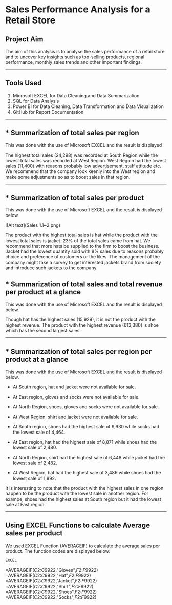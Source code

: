 # Sales Performance Analysis for a Retail Store

## Project Aim

The aim of this analysis is to  analyse the sales performance of a retail store and to uncover key insights such as top-selling products, regional performance, monthly sales trends and other important findings. 

-----------

## Tools Used
1. Microsoft EXCEL for Data Cleaning and Data Summarization
2. SQL for Data Analysis
3. Power BI for Data Cleaning, Data Transformation and Data Visualization
4. GitHub for Report Documentation
----------

## * Summarization of total sales per region
This was done with the use of Microsoft EXCEL and the result is displayed 

The highest total sales (24,298) was recorded at South Region while the lowest total sales was recorded at West Region. West Region had the lowest sales (11,400) with reasons probably low advertisement, staff attitude etc.
We recommend that the company look keenly into the West region and make some adjustments so as to boost sales in that region.

-----------
## * Summarization of total sales per product
This was done with the use of Microsoft EXCEL and the result is displayed below

![Alt text](Sales 1.1~2.png)

The product with the highest total sales is hat while the product with the lowest total sales is jacket. 23% of the total sales came from hat.
We recommend that more hats be supplied to the firm to boost the business.
Jacket had the lowest quantity sold with 8% sales due to reasons probably choice and preference of customers or the likes.
The management of the company might take a survey to get interested jackets brand from society and introduce such jackets to the company.


## * Summarization of total sales and total revenue per product at a glance
This was done with the use of Microsoft EXCEL and the result is displayed below.



Though hat has the highest sales (15,929), it is not the product with the highest revenue. 
The product with the highest revenue (613,380) is shoe which has the second largest sales. 

--------

## * Summarization of total sales per region per product at a glance
This was done with the use of Microsoft EXCEL and the result is displayed below.




- At South region, hat and jacket were not available for sale.
- At East region, gloves and socks were not available for sale.
- At North Region, shoes, gloves and socks were not available for sale.
- At West Region, shirt and jacket were not available for sale.

- At South region, shoes had the highest sale of 9,930 while socks had the lowest sale of 4,464.
- At East region, hat had the highest sale of 8,871 while shoes had the lowest sale of 2,480.
- At North Region, shirt had the highest sale of 6,448 while jacket  had the lowest sale of 2,482.
- At West Region, hat had the highest sale of 3,486 while shoes had the lowest sale of 1,992.

It is interesting to note that the product with the highest sales in one region happen to be the product with the lowest sale in another region. For exampe, shoes had the highest sales at South region but it had the lowest sale at East region.

-------

## Using EXCEL Functions to calculate Average sales per product

We used EXCEL Function (AVERAGEIF) to calculate the average sales per product.
The function codes are displayed below:

`EXCEL`

=AVERAGEIF($C$2:$C$9922,"Gloves",$F$2:$F$9922)
=AVERAGEIF($C$2:$C$9922,"Hat",$F$2:$F$9922)
=AVERAGEIF($C$2:$C$9922,"Jacket",$F$2:$F$9922)
=AVERAGEIF($C$2:$C$9922,"Shirt",$F$2:$F$9922)
=AVERAGEIF($C$2:$C$9922,"Shoes",$F$2:$F$9922)
=AVERAGEIF($C$2:$C$9922,"Socks",$F$2:$F$9922)

